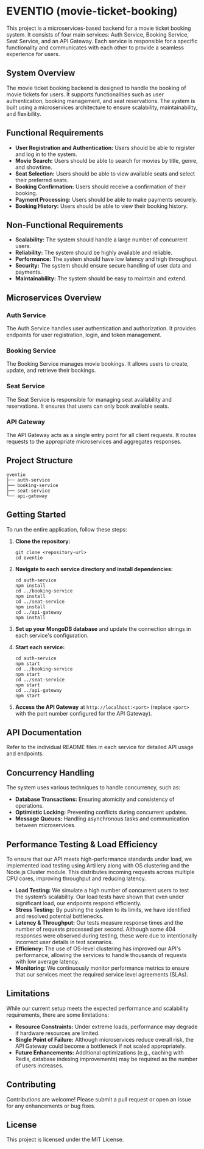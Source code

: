 # EVENTIO (movie-ticket-booking)

This project is a microservices-based backend for a movie ticket booking system. It consists of four main services: Auth Service, Booking Service, Seat Service, and an API Gateway. Each service is responsible for a specific functionality and communicates with each other to provide a seamless experience for users.

## System Overview
The movie ticket booking backend is designed to handle the booking of movie tickets for users. It supports functionalities such as user authentication, booking management, and seat reservations. The system is built using a microservices architecture to ensure scalability, maintainability, and flexibility.

## Functional Requirements
- **User Registration and Authentication:** Users should be able to register and log in to the system.
- **Movie Search:** Users should be able to search for movies by title, genre, and showtime.
- **Seat Selection:** Users should be able to view available seats and select their preferred seats.
- **Booking Confirmation:** Users should receive a confirmation of their booking.
- **Payment Processing:** Users should be able to make payments securely.
- **Booking History:** Users should be able to view their booking history.

## Non-Functional Requirements
- **Scalability:** The system should handle a large number of concurrent users.
- **Reliability:** The system should be highly available and reliable.
- **Performance:** The system should have low latency and high throughput.
- **Security:** The system should ensure secure handling of user data and payments.
- **Maintainability:** The system should be easy to maintain and extend.

## Microservices Overview

### Auth Service
The Auth Service handles user authentication and authorization. It provides endpoints for user registration, login, and token management.

### Booking Service
The Booking Service manages movie bookings. It allows users to create, update, and retrieve their bookings.

### Seat Service
The Seat Service is responsible for managing seat availability and reservations. It ensures that users can only book available seats.

### API Gateway
The API Gateway acts as a single entry point for all client requests. It routes requests to the appropriate microservices and aggregates responses.

## Project Structure

```
eventio
├── auth-service
├── booking-service
├── seat-service
└── api-gateway
```

## Getting Started

To run the entire application, follow these steps:

1. **Clone the repository:**
   ```
   git clone <repository-url>
   cd eventio
   ```

2. **Navigate to each service directory and install dependencies:**
   ```
   cd auth-service
   npm install
   cd ../booking-service
   npm install
   cd ../seat-service
   npm install
   cd ../api-gateway
   npm install
   ```

3. **Set up your MongoDB database** and update the connection strings in each service's configuration.

4. **Start each service:**
   ```
   cd auth-service
   npm start
   cd ../booking-service
   npm start
   cd ../seat-service
   npm start
   cd ../api-gateway
   npm start
   ```

5. **Access the API Gateway** at `http://localhost:<port>` (replace `<port>` with the port number configured for the API Gateway).

## API Documentation

Refer to the individual README files in each service for detailed API usage and endpoints.

## Concurrency Handling
The system uses various techniques to handle concurrency, such as:
- **Database Transactions:** Ensuring atomicity and consistency of operations.
- **Optimistic Locking:** Preventing conflicts during concurrent updates.
- **Message Queues:** Handling asynchronous tasks and communication between microservices.

## Performance Testing & Load Efficiency

To ensure that our API meets high-performance standards under load, we implemented load testing using Artillery along with OS clustering and the Node.js Cluster module. This distributes incoming requests across multiple CPU cores, improving throughput and reducing latency.

- **Load Testing:** We simulate a high number of concurrent users to test the system’s scalability. Our load tests have shown that even under significant load, our endpoints respond efficiently.  
- **Stress Testing:** By pushing the system to its limits, we have identified and resolved potential bottlenecks.  
- **Latency & Throughput:** Our tests measure response times and the number of requests processed per second. Although some 404 responses were observed during testing, these were due to intentionally incorrect user details in test scenarios.
- **Efficiency:** The use of OS-level clustering has improved our API's performance, allowing the services to handle thousands of requests with low average latency.  
- **Monitoring:** We continuously monitor performance metrics to ensure that our services meet the required service level agreements (SLAs).

## Limitations

While our current setup meets the expected performance and scalability requirements, there are some limitations:
- **Resource Constraints:** Under extreme loads, performance may degrade if hardware resources are limited.
- **Single Point of Failure:** Although microservices reduce overall risk, the API Gateway could become a bottleneck if not scaled appropriately.
- **Future Enhancements:** Additional optimizations (e.g., caching with Redis, database indexing improvements) may be required as the number of users increases.

## Contributing

Contributions are welcome! Please submit a pull request or open an issue for any enhancements or bug fixes.

## License

This project is licensed under the MIT License.
````
